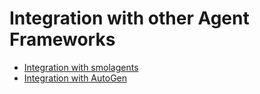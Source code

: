 # Integration with other Agent Frameworks


- [Integration with smolagents](smolagents/README.md)
- [Integration with AutoGen](autogen/README.md)
